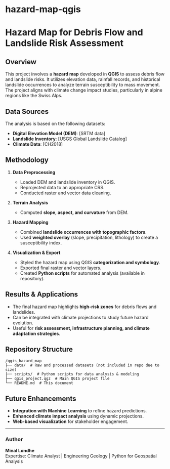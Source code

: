 # hazard-map-qgis
# Hazard Map for Debris Flow and Landslide Risk Assessment

## Overview
This project involves a **hazard map** developed in **QGIS** to assess debris flow and landslide risks. It utilizes elevation data, rainfall records, and historical landslide occurrences to analyze terrain susceptibility to mass movement. The project aligns with climate change impact studies, particularly in alpine regions like the Swiss Alps.

## Data Sources
The analysis is based on the following datasets:
- **Digital Elevation Model (DEM)**: [SRTM data]
- **Landslide Inventory**: [USGS Global Landslide Catalog]
- **Climate Data**: [CH2018]

## Methodology
1. **Data Preprocessing**
   - Loaded DEM and landslide inventory in QGIS.
   - Reprojected data to an appropriate CRS.
   - Conducted raster and vector data cleaning.

2. **Terrain Analysis**
   - Computed **slope, aspect, and curvature** from DEM.

3. **Hazard Mapping**
   - Combined **landslide occurrences with topographic factors**.
   - Used **weighted overlay** (slope, precipitation, lithology) to create a susceptibility index.

4. **Visualization & Export**
   - Styled the hazard map using QGIS **categorization and symbology**.
   - Exported final raster and vector layers.
   - Created **Python scripts** for automated analysis (available in repository).

## Results & Applications
- The final hazard map highlights **high-risk zones** for debris flows and landslides.
- Can be integrated with climate projections to study future hazard evolution.
- Useful for **risk assessment, infrastructure planning, and climate adaptation strategies**.

## Repository Structure
```
/qgis_hazard_map
├── data/  # Raw and processed datasets (not included in repo due to size)
├── scripts/  # Python scripts for data analysis & modeling
├── qgis_project.qgz  # Main QGIS project file
└── README.md  # This document
```

## Future Enhancements
- **Integration with Machine Learning** to refine hazard predictions.
- **Enhanced climate impact analysis** using dynamic projections.
- **Web-based visualization** for stakeholder engagement.

---
### Author
**Minal Londhe**  
Expertise: Climate Analyst | Engineering Geology | Python for Geospatial Analysis  


